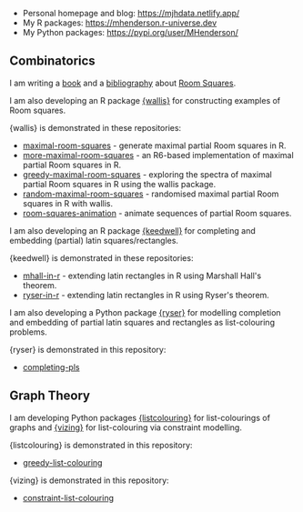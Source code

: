 - Personal homepage and blog: https://mjhdata.netlify.app/
- My R packages: https://mhenderson.r-universe.dev
- My Python packages: https://pypi.org/user/MHenderson/

## Combinatorics

I am writing a [book](https://github.com/MHenderson/room) and a [bibliography](https://github.com/MHenderson/room-squares-bib) about [Room Squares](https://en.wikipedia.org/wiki/Room_square).

I am also developing an R package [{wallis}](https://github.com/MHenderson/wallis) for constructing examples of Room squares.

{wallis} is demonstrated in these repositories:

- [maximal-room-squares](https://github.com/MHenderson/maximal-room-squares) - generate maximal partial Room squares in R.
- [more-maximal-room-squares](https://github.com/MHenderson/more-maximal-room-squares) - an R6-based implementation of maximal partial Room squares in R.
- [greedy-maximal-room-squares](https://github.com/MHenderson/greedy-maximal-room-squares) - exploring the spectra of maximal partial Room squares in R using the wallis package.
- [random-maximal-room-squares](https://github.com/MHenderson/random-maximal-room-squares) - randomised maximal partial Room squares in R with wallis.
- [room-squares-animation](https://github.com/MHenderson/room-squares-animation) - animate sequences of partial Room squares.

I am also developing an R package [{keedwell}](https://github.com/MHenderson/keedwell) for completing and embedding (partial) latin squares/rectangles.

{keedwell} is demonstrated in these repositories:

- [mhall-in-r](https://github.com/MHenderson/mhall-in-r) - extending latin rectangles in R using Marshall Hall's theorem.
- [ryser-in-r](https://github.com/MHenderson/ryser-in-r) - extending latin rectangles in R using Ryser's theorem.

I am also developing a Python package [{ryser}](https://github.com/MHenderson/ryser) for modelling completion and embedding of partial latin squares and rectangles as list-colouring problems.

{ryser} is demonstrated in this repository:
- [completing-pls](https://github.com/MHenderson/completing-pls)

## Graph Theory

I am developing Python packages [{listcolouring}](https://github.com/MHenderson/listcolouring) for list-colourings of graphs and [{vizing}](https://github.com/MHenderson/vizing) for list-colouring via constraint modelling.

{listcolouring} is demonstrated in this repository:
- [greedy-list-colouring](https://github.com/MHenderson/greedy-list-colouring)

{vizing} is demonstrated in this repository:
- [constraint-list-colouring](https://github.com/MHenderson/constraint-list-colouring)

